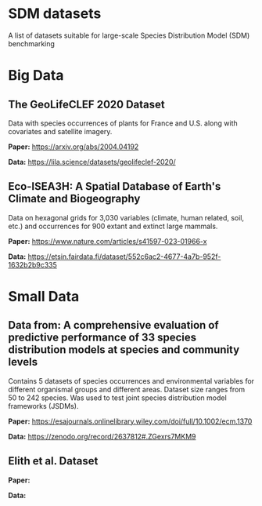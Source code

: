 # SDM datasets
A list of datasets suitable for large-scale Species Distribution Model (SDM) benchmarking

# Big Data

## The GeoLifeCLEF 2020 Dataset

Data with species occurrences of plants for France and U.S. along with covariates and satellite imagery.

**Paper:** https://arxiv.org/abs/2004.04192

**Data:** https://lila.science/datasets/geolifeclef-2020/

## Eco-ISEA3H: A Spatial Database of Earth's Climate and Biogeography

Data on hexagonal grids for 3,030 variables (climate, human related, soil, etc.) and occurrences for 900 extant and extinct large mammals.

**Paper:** https://www.nature.com/articles/s41597-023-01966-x

**Data:** https://etsin.fairdata.fi/dataset/552c6ac2-4677-4a7b-952f-1632b2b9c335

# Small Data

## Data from: A comprehensive evaluation of predictive performance of 33 species distribution models at species and community levels

Contains 5 datasets of species occurrences and environmental variables for different organismal groups and different areas. Dataset size ranges from 50 to 242 species. Was used to test joint species distribution model frameworks (JSDMs).

**Paper:** https://esajournals.onlinelibrary.wiley.com/doi/full/10.1002/ecm.1370

**Data:** https://zenodo.org/record/2637812#.ZGexrs7MKM9

## Elith et al. Dataset

**Paper:**

**Data:**
